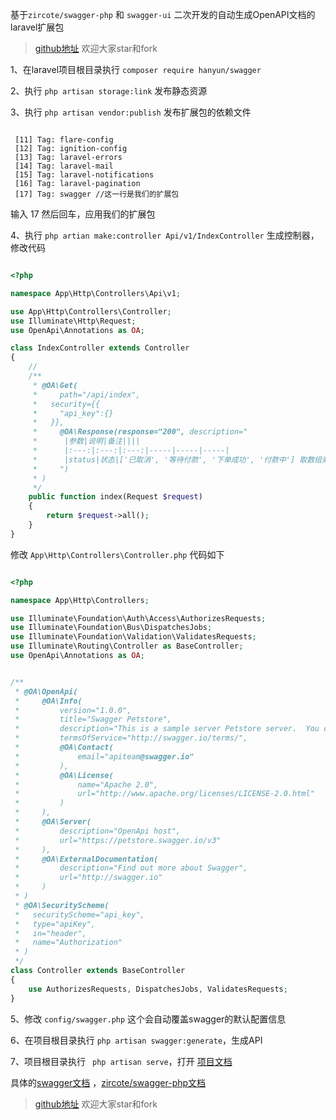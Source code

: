 基于` zircote/swagger-php ` 和 ` swagger-ui ` 二次开发的自动生成OpenAPI文档的laravel扩展包
 
> [github地址](https://github.com/hanyunmuyu/laravel-swagger) 欢迎大家star和fork
 
 1、在laravel项目根目录执行 `composer require hanyun/swagger`
 
 2、执行 ` php artisan storage:link ` 发布静态资源
 
 3、执行 ` php artisan vendor:publish ` 发布扩展包的依赖文件
 
 ```

  [11] Tag: flare-config
  [12] Tag: ignition-config
  [13] Tag: laravel-errors
  [14] Tag: laravel-mail
  [15] Tag: laravel-notifications
  [16] Tag: laravel-pagination
  [17] Tag: swagger //这一行是我们的扩展包

```

输入 17 然后回车，应用我们的扩展包

4、执行 ` php artian make:controller Api/v1/IndexController ` 生成控制器，修改代码

``` php

<?php

namespace App\Http\Controllers\Api\v1;

use App\Http\Controllers\Controller;
use Illuminate\Http\Request;
use OpenApi\Annotations as OA;

class IndexController extends Controller
{
    //
    /**
     * @OA\Get(
     *     path="/api/index",
     *   security={{
     *     "api_key":{}
     *   }},
     *     @OA\Response(response="200", description="
     *      |参数|说明|备注||||
     *      |:---:|:---:|:---:|-----|-----|-----|
     *      |status|状态|['已取消', '等待付款', '下单成功', '付款中'] 取数组索引||||
     *     ")
     * )
     */
    public function index(Request $request)
    {
        return $request->all();
    }
}


```

修改 ` App\Http\Controllers\Controller.php ` 代码如下

``` php

<?php

namespace App\Http\Controllers;

use Illuminate\Foundation\Auth\Access\AuthorizesRequests;
use Illuminate\Foundation\Bus\DispatchesJobs;
use Illuminate\Foundation\Validation\ValidatesRequests;
use Illuminate\Routing\Controller as BaseController;
use OpenApi\Annotations as OA;


/**
 * @OA\OpenApi(
 *     @OA\Info(
 *         version="1.0.0",
 *         title="Swagger Petstore",
 *         description="This is a sample server Petstore server.  You can find out more about Swagger at [http://swagger.io](http://swagger.io) or on [irc.freenode.net, #swagger](http://swagger.io/irc/).  For this sample, you can use the api key `special-key` to test the authorization filters.",
 *         termsOfService="http://swagger.io/terms/",
 *         @OA\Contact(
 *             email="apiteam@swagger.io"
 *         ),
 *         @OA\License(
 *             name="Apache 2.0",
 *             url="http://www.apache.org/licenses/LICENSE-2.0.html"
 *         )
 *     ),
 *     @OA\Server(
 *         description="OpenApi host",
 *         url="https://petstore.swagger.io/v3"
 *     ),
 *     @OA\ExternalDocumentation(
 *         description="Find out more about Swagger",
 *         url="http://swagger.io"
 *     )
 * )
 * @OA\SecurityScheme(
 *   securityScheme="api_key",
 *   type="apiKey",
 *   in="header",
 *   name="Authorization"
 * )
 */
class Controller extends BaseController
{
    use AuthorizesRequests, DispatchesJobs, ValidatesRequests;
}

```

5、修改 ` config/swagger.php ` 这个会自动覆盖swagger的默认配置信息

6、在项目根目录执行 ` php artisan swagger:generate `，生成API

7、项目根目录执行 `  php artisan serve `，打开 [项目文档](http://127.0.0.1:8000/swagger)

具体的[swagger文档](https://swagger.io/) ，[zircote/swagger-php文档](https://github.com/zircote/swagger-php)

> [github地址](https://github.com/hanyunmuyu/laravel-swagger) 欢迎大家star和fork
